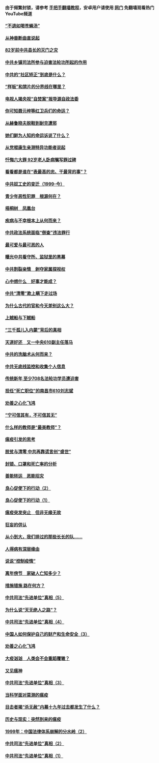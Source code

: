 #### 由于频繁封锁，请参考 [手把手翻墙教程](https://github.com/gfw-breaker/guides/wiki/)，安卓用户请使用 [网门](https://github.com/gfw-breaker/nogfw/blob/master/dl.md?t=04151300) 免翻墙观看热门YouTube频道 

#### [“不退如喝苍蝇汤”](../pages/19/423287.md?t=04151300) 

#### [从神兽断曲直说起](../pages/19/423201.md?t=04151300) 

#### [82岁前中共县长的灭门之灾](../pages/19/423055.md?t=04151300) 

#### [中共乡镇司法所参与迫害法轮功所起的作用](../pages/19/423064.md?t=04151300) 

#### [中共的“社区矫正”到底是什么？](../pages/19/422870.md?t=04151300) 

#### [“样板”和禁片的分界线在哪里？](../pages/19/422704.md?t=04151300) 

#### [电视人揭央视“自焚案”报导源自政法委](../pages/19/422770.md?t=04151300) 

#### [你可知聂元梓等红卫兵们的命运？](../pages/19/422848.md?t=04151300) 

#### [从赫鲁晓夫脱鞋到耐克遭邪](../pages/19/422826.md?t=04151300) 

#### [她们鲜为人知的命运诉说了什么？](../pages/19/422754.md?t=04151300) 

#### [从党棍康生亲测特异功能者说起](../pages/19/422657.md?t=04151300) 

#### [忏悔六大罪 92岁老人卧病嘱写罪过碑](../pages/19/422750.md?t=04151300) 

#### [看看都是谁在“表最高的忠、干最背的事”？](../pages/19/422703.md?t=04151300) 

#### [中共奴工史的变迁（1999-今）](../pages/19/422656.md?t=04151300) 

#### [青少年恶性犯罪　根源何在？](../pages/19/422449.md?t=04151300) 

#### [梧桐树　凤凰台](../pages/19/422442.md?t=04151300) 

#### [疾病与不幸根本上从何而来？](../pages/19/422438.md?t=04151300) 

#### [中共政法系统面临“倒查”违法罪行](../pages/19/422497.md?t=04151300) 

#### [最可爱与最可恶的人](../pages/19/422448.md?t=04151300) 

#### [曝光中共看守所、监狱里的黑幕](../pages/19/422390.md?t=04151300) 

#### [中共割裂亲情　剥夺家属探视权](../pages/19/422364.md?t=04151300) 

#### [心中想什么　好事才能成？](../pages/19/422318.md?t=04151300) 

#### [中共“清零”欺上瞒下走过场](../pages/19/422306.md?t=04151300) 

#### [为什么古代的官和今天差别这么大？](../pages/19/422228.md?t=04151300) 

#### [上贼船与下贼船](../pages/19/422276.md?t=04151300) 

#### [“三千孤儿入内蒙”背后的真相](../pages/19/422229.md?t=04151300) 

#### [天道好还　又一中央610副主任落马](../pages/19/422155.md?t=04151300) 

#### [中共的洗脑术从何而来？](../pages/19/422154.md?t=04151300) 

#### [中共无底线监控和收集个人信息](../pages/19/422039.md?t=04151300) 

#### [传统新年 至少708名法轮功学员遭迫害](../pages/19/421946.md?t=04151300) 

#### [担任“死亡职位”的南昌市610刘志斌](../pages/19/421957.md?t=04151300) 

#### [劝善之心化飞鸿](../pages/19/421164.md?t=04151300) 

#### [“宁可信其有，不可信其无”](../pages/19/421691.md?t=04151300) 

#### [什么样的教师是“最美教师”？](../pages/19/421755.md?t=04151300) 

#### [瘟疫引发的思考](../pages/19/421594.md?t=04151300) 

#### [脱贫与清零 中共再靠谎言创“盛世”](../pages/19/421590.md?t=04151300) 

#### [封锁、口罩和死亡率的分析](../pages/19/421495.md?t=04151300) 

#### [善能转运　恶能招灾](../pages/19/421334.md?t=04151300) 

#### [良心促使下的行动（2）](../pages/19/421361.md?t=04151300) 

#### [良心促使下的行动（1）](../pages/19/421302.md?t=04151300) 

#### [瘟疫突发突止　但非无缘无故](../pages/19/421281.md?t=04151300) 

#### [狂妄的供认](../pages/19/421199.md?t=04151300) 

#### [从小到大，我们排过的那些长长的队……](../pages/19/421243.md?t=04151300) 

#### [人得病有深层缘由](../pages/19/420864.md?t=04151300) 

#### [说说“控制疫情”](../pages/19/420831.md?t=04151300) 

#### [离年傍节　家破人亡知多少？](../pages/19/420563.md?t=04151300) 

#### [措施错施  路在何方？](../pages/19/420076.md?t=04151300) 

#### [中共司法“先进单位”真相（5）](../pages/19/419453.md?t=04151300) 

#### [为什么说“天无绝人之路”？](../pages/19/419618.md?t=04151300) 

#### [中共司法“先进单位”真相（4）](../pages/19/419452.md?t=04151300) 

#### [中国人如何保护自己的财产和生命安全（3）](../pages/19/419405.md?t=04151300) 

#### [劝善之心化飞鸿](../pages/19/418758.md?t=04151300) 

#### [大疫汹汹　人类会不会重蹈覆辙？](../pages/19/419691.md?t=04151300) 

#### [又见瘟神](../pages/19/419225.md?t=04151300) 

#### [中共司法“先进单位”真相（3）](../pages/19/419451.md?t=04151300) 

#### [当科学面对莫测的瘟疫](../pages/19/419625.md?t=04151300) 

#### [目击者揭“杀无赦”内幕十九年过去都发生了什么？](../pages/19/419617.md?t=04151300) 

#### [历史与现实：突然到来的瘟疫](../pages/19/419619.md?t=04151300) 

#### [1999年：中国法律体系崩解的分水岭（2）](../pages/19/419455.md?t=04151300) 

#### [中共司法“先进单位”真相（2）](../pages/19/419450.md?t=04151300) 

#### [中共司法“先进单位”真相（1）](../pages/19/419449.md?t=04151300) 

